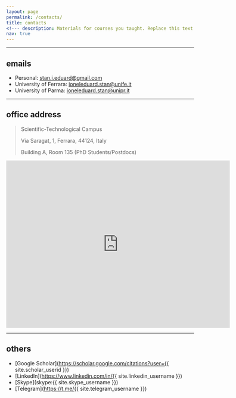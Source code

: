 ```yaml
---
layout: page
permalink: /contacts/
title: contacts
<!--- description: Materials for courses you taught. Replace this text with your description. --->
nav: true
---
```


---

## emails 
* Personal: [stan.i.eduard@gmail.com](mailto:stan.i.eduard@gmail.com)
* University of Ferrara: [ioneleduard.stan@unife.it](mailto:ioneleduard.stan@unife.it)
* University of Parma: [ioneleduard.stan@unipr.it](mailto:ioneleduard.stan@unipr.it)

---

## office address
> Scientific-Technological Campus
>
> Via Saragat, 1, Ferrara, 44124, Italy
>
> Building A, Room 135 (PhD Students/Postdocs)

<iframe src="https://www.google.com/maps/embed?pb=!1m18!1m12!1m3!1d2829.4509011834866!2d11.595069951328183!3d44.83274997899599!2m3!1f0!2f0!3f0!3m2!1i1024!2i768!4f13.1!3m3!1m2!1s0x477e4dd88ea4f29f%3A0xe361f3c7e5e69c3f!2sDipartimento%20di%20Ingegneria%20-%20Universit%C3%A0%20degli%20Studi%20di%20Ferrara!5e0!3m2!1sen!2sit!4v1598271031303!5m2!1sen!2sit" width="600" height="450" frameborder="0" style="border:0;" allowfullscreen="" aria-hidden="false" tabindex="0"></iframe>

---

## others

* [Google Scholar](https://scholar.google.com/citations?user={{ site.scholar_userid }})
* [LinkedIn](https://www.linkedin.com/in/{{ site.linkedin_username }})
* [Skype](skype:{{ site.skype_username }})
* [Telegram](https://t.me/{{ site.telegram_username }})
